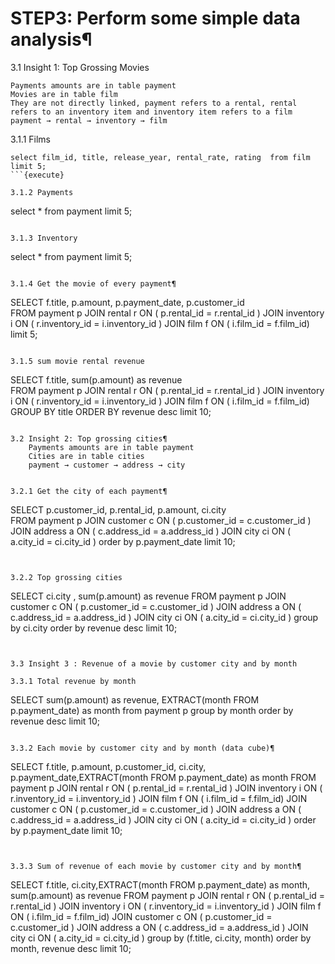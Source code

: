 # STEP3: Perform some simple data analysis¶


3.1 Insight 1: Top Grossing Movies

    Payments amounts are in table payment
    Movies are in table film
    They are not directly linked, payment refers to a rental, rental refers to an inventory item and inventory item refers to a film
    payment → rental → inventory → film


3.1.1 Films
```
select film_id, title, release_year, rental_rate, rating  from film limit 5;
```{execute}

3.1.2 Payments
```
select * from payment limit 5;
```{execute}

3.1.3 Inventory
```
select * from payment limit 5;
```{execute}

3.1.4 Get the movie of every payment¶
```
SELECT f.title, p.amount, p.payment_date, p.customer_id                                            
FROM payment p
JOIN rental r    ON ( p.rental_id = r.rental_id )
JOIN inventory i ON ( r.inventory_id = i.inventory_id )
JOIN film f ON ( i.film_id = f.film_id)
limit 5;
```{execute}

3.1.5 sum movie rental revenue
```
SELECT f.title, sum(p.amount) as revenue                                            
FROM payment p
JOIN rental r    ON ( p.rental_id = r.rental_id )
JOIN inventory i ON ( r.inventory_id = i.inventory_id )
JOIN film f ON ( i.film_id = f.film_id)
GROUP BY title
ORDER BY revenue desc
limit 10;
```{{execute}}

3.2 Insight 2: Top grossing cities¶ 
    Payments amounts are in table payment
    Cities are in table cities
    payment → customer → address → city


3.2.1 Get the city of each payment¶
```
SELECT p.customer_id, p.rental_id, p.amount, ci.city                            
FROM payment p
JOIN customer c  ON ( p.customer_id = c.customer_id )
JOIN address a ON ( c.address_id = a.address_id )
JOIN city ci ON ( a.city_id = ci.city_id )
order by p.payment_date
limit 10;
```{{execute}}


3.2.2 Top grossing cities
```
SELECT ci.city ,  sum(p.amount) as revenue
FROM payment p
JOIN customer c  ON ( p.customer_id = c.customer_id )
JOIN address a ON ( c.address_id = a.address_id )
JOIN city ci ON ( a.city_id = ci.city_id )
group by ci.city
order by revenue desc
limit 10;
```{{execute}}


3.3 Insight 3 : Revenue of a movie by customer city and by month

3.3.1 Total revenue by month
```
SELECT sum(p.amount) as revenue, EXTRACT(month FROM p.payment_date) as month
from payment p
group by month
order by revenue desc
limit 10;
```{{execute}}

3.3.2 Each movie by customer city and by month (data cube)¶
```
SELECT f.title, p.amount, p.customer_id, ci.city, p.payment_date,EXTRACT(month FROM p.payment_date) as month
FROM payment p
JOIN rental r    ON ( p.rental_id = r.rental_id )
JOIN inventory i ON ( r.inventory_id = i.inventory_id )
JOIN film f ON ( i.film_id = f.film_id)
JOIN customer c  ON ( p.customer_id = c.customer_id )
JOIN address a ON ( c.address_id = a.address_id )
JOIN city ci ON ( a.city_id = ci.city_id )
order by p.payment_date
limit 10;
```{{execute}}


3.3.3 Sum of revenue of each movie by customer city and by month¶
```
SELECT f.title, ci.city,EXTRACT(month FROM p.payment_date) as month, sum(p.amount) as revenue
FROM payment p
JOIN rental r    ON ( p.rental_id = r.rental_id )
JOIN inventory i ON ( r.inventory_id = i.inventory_id )
JOIN film f ON ( i.film_id = f.film_id)
JOIN customer c  ON ( p.customer_id = c.customer_id )
JOIN address a ON ( c.address_id = a.address_id )
JOIN city ci ON ( a.city_id = ci.city_id )
group by (f.title, ci.city, month)
order by month, revenue desc
limit 10;
```{{execute}}








